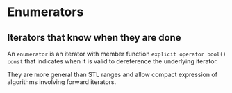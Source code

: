# Enumerators
## Iterators that know when they are done
An `enumerator` is an iterator with member function `explicit operator bool() const` that indicates
when it is valid to dereference the underlying iterator.

They are more general than STL ranges and allow compact expression of algorithms involving
forward iterators. 